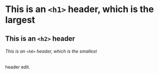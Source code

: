 # This is an `<h1>` header, which is the largest

## This is an `<h2>` header

###### This is an `<h6>` header, which is the smallest



header edit. 
